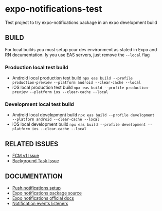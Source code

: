 # expo-notifications-test
Test project to try expo-notifications package in an expo development build

## BUILD

For local builds you must setup your dev environment as stated in Expo and RN documentation. Iy you use EAS servers, just remove the `--local` flag

### Production local test build 
- Android local production test build `npx eas build --profile production-preview --platform android --clear-cache --local`
- iOS local production test build `npx eas build --profile production-preview --platform ios --clear-cache --local`

### Development local test build
- Android local development build `npx eas build --profile development --platform android --clear-cache --local`
- iOS local development build `npx eas build --profile development --platform ios --clear-cache --local`

## RELATED ISSUES
- [FCM v1 Issue](https://github.com/expo/expo/issues/28656)
- [Background Task Issue](https://github.com/expo/expo/issues/29622)

## DOCUMENTATION
- [Push notifications setup](https://docs.expo.dev/push-notifications/push-notifications-setup/)
- [Expo notifications package source](https://github.com/expo/expo/tree/main/packages/expo-notifications)
- [Expo notifications official docs](https://docs.expo.dev/versions/latest/sdk/notifications/)
- [Notification events listeners](https://docs.expo.dev/versions/latest/sdk/notifications/#notification-events-listeners)